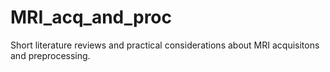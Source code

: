 # MRI_acq_and_proc
Short literature reviews and practical considerations about MRI acquisitons and preprocessing.
